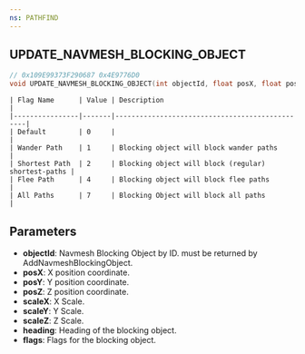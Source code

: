 ```yaml
---
ns: PATHFIND
---
```

## UPDATE_NAVMESH_BLOCKING_OBJECT

```c
// 0x109E99373F290687 0x4E9776D0
void UPDATE_NAVMESH_BLOCKING_OBJECT(int objectId, float posX, float posY, float posZ, float scaleX, float scaleY, float scaleZ, float heading, Any flags);
```

```
| Flag Name      | Value | Description                                    |
|----------------|-------|------------------------------------------------|
| Default        | 0     |                                                |
| Wander Path    | 1     | Blocking object will block wander paths        |
| Shortest Path  | 2     | Blocking object will block (regular) shortest-paths |
| Flee Path      | 4     | Blocking object will block flee paths          |
| All Paths      | 7     | Blocking Object will block all paths           |
```


## Parameters
* **objectId**: Navmesh Blocking Object by ID. must be returned by AddNavmeshBlockingObject.
* **posX**: X position coordinate.
* **posY**: Y position coordinate.
* **posZ**: Z position coordinate.
* **scaleX**: X Scale.
* **scaleY**: Y Scale.
* **scaleZ**: Z Scale.
* **heading**: Heading of the blocking object.
* **flags**: Flags for the blocking object.

